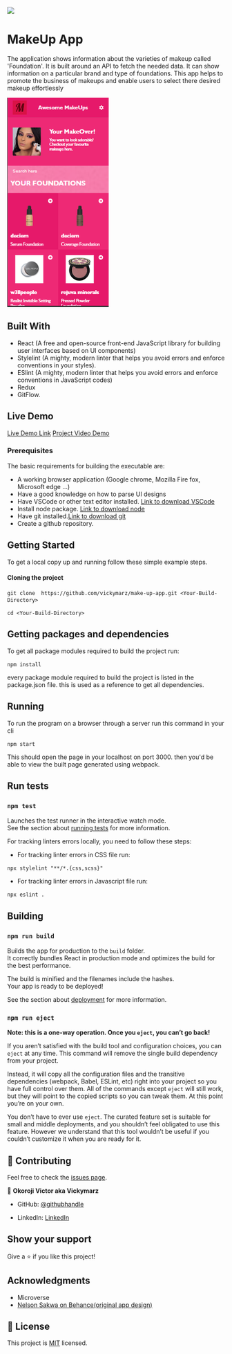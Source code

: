 ![](https://img.shields.io/badge/Microverse-blueviolet)

# MakeUp App

The application shows information about the varieties of makeup called 'Foundation'. It is built around an API to fetch the needed data. It can show information on a particular brand and type of foundations. This app helps to promote the business of makeups and enable users to select there desired makeup effortlessly

![screenshot](./src/assets/images/screenshot.png)

## Built With

- React (A free and open-source front-end JavaScript library for building user interfaces based on UI components)
- Stylelint (A mighty, modern linter that helps you avoid errors and enforce conventions in your styles).
- ESlint (A mighty, modern linter that helps you avoid errors and enforce conventions in JavaScript codes)
- Redux
- GitFlow.

## Live Demo

[Live Demo Link](https://makeupapp.netlify.app/)
[Project Video Demo](https://www.loom.com/share/0728c31d1cb44a839f42e999bbdca97d)

### Prerequisites

The basic requirements for building the executable are:

- A working browser application (Google chrome, Mozilla Fire fox, Microsoft edge ...)
- Have a good knowledge on how to parse UI designs
- Have VSCode or other text editor installed. [Link to download VSCode](https://code.visualstudio.com/download)
- Install node package. [Link to download node](https://nodejs.org/en/download/)
- Have git installed.[Link to download git](https://git-scm.com/downloads)
- Create a github repository.

## Getting Started

To get a local copy up and running follow these simple example steps.

#### Cloning the project

```
git clone  https://github.com/vickymarz/make-up-app.git <Your-Build-Directory>

```

```
cd <Your-Build-Directory>

```

## Getting packages and dependencies

To get all package modules required to build the project run:

```
npm install
```

every package module required to build the project is listed in the package.json file. this is used as a reference to get all dependencies.

## Running

To run the program on a browser through a server run this command in your cli

```
npm start
```

This should open the page in your localhost on port 3000. then you'd be able to view the built page generated using webpack.

## Run tests

### `npm test`

Launches the test runner in the interactive watch mode.\
See the section about [running tests](https://facebook.github.io/create-react-app/docs/running-tests) for more information.

For tracking linters errors locally, you need to follow these steps:

- For tracking linter errors in CSS file run:

```
npx stylelint "**/*.{css,scss}"
```

- For tracking linter errors in Javascript file run:

```
npx eslint .
```

## Building

### `npm run build`

Builds the app for production to the `build` folder.\
It correctly bundles React in production mode and optimizes the build for the best performance.

The build is minified and the filenames include the hashes.\
Your app is ready to be deployed!

See the section about [deployment](https://facebook.github.io/create-react-app/docs/deployment) for more information.

### `npm run eject`

**Note: this is a one-way operation. Once you `eject`, you can’t go back!**

If you aren’t satisfied with the build tool and configuration choices, you can `eject` at any time. This command will remove the single build dependency from your project.

Instead, it will copy all the configuration files and the transitive dependencies (webpack, Babel, ESLint, etc) right into your project so you have full control over them. All of the commands except `eject` will still work, but they will point to the copied scripts so you can tweak them. At this point you’re on your own.

You don’t have to ever use `eject`. The curated feature set is suitable for small and middle deployments, and you shouldn’t feel obligated to use this feature. However we understand that this tool wouldn’t be useful if you couldn’t customize it when you are ready for it.

## 🤝 Contributing

Feel free to check the [issues page](../../issues/).

👤 **Okoroji Victor aka Vickymarz**

- GitHub: [@githubhandle](https://github.com/vickymarz)

- LinkedIn: [LinkedIn](https://www.linkedin.com/in/okoroji-victor-ebube-8791741a0)

## Show your support

Give a ⭐️ if you like this project!

## Acknowledgments

- Microverse
- [Nelson Sakwa on Behance(original app design)](https://www.behance.net/gallery/31579789/Ballhead-App-%28Free-PSDs%29)

## 📝 License

This project is [MIT](./MIT.md) licensed.
